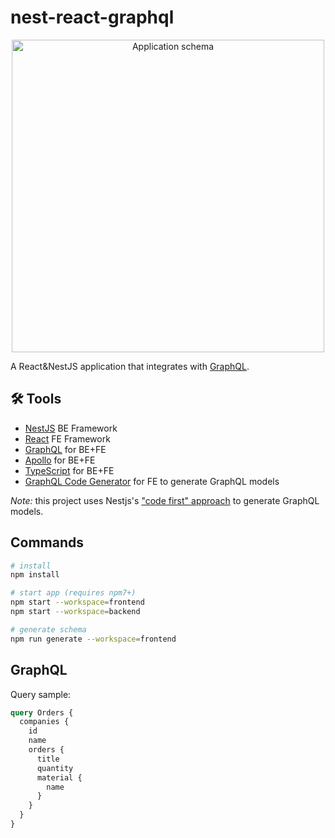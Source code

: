 # nest-react-graphql

<p align="center"><img width="500" src="https://github.com/maxpou/nest-react-graphql/blob/main/docs/schema.png" alt="Application schema"></p>

A React&NestJS application that integrates with [GraphQL](https://graphql.org/).

## 🛠 Tools

- [NestJS](https://nestjs.com/) BE Framework
- [React](https://reactjs.org/) FE Framework
- [GraphQL](https://graphql.org/) for BE+FE
- [Apollo](https://www.apollographql.com/) for BE+FE
- [TypeScript](https://www.typescriptlang.org/docs/) for BE+FE
- [GraphQL Code Generator](https://www.graphql-code-generator.com/) for FE to generate GraphQL models

_Note:_ this project uses Nestjs's ["code first" approach](https://docs.nestjs.com/graphql/quick-start#code-first) to generate GraphQL models.

## Commands

```bash
# install
npm install

# start app (requires npm7+)
npm start --workspace=frontend
npm start --workspace=backend

# generate schema
npm run generate --workspace=frontend
```

## GraphQL

Query sample:

```graphql
query Orders {
  companies {
    id
    name
    orders {
      title
      quantity
      material {
        name
      }
    }
  }
}
```
